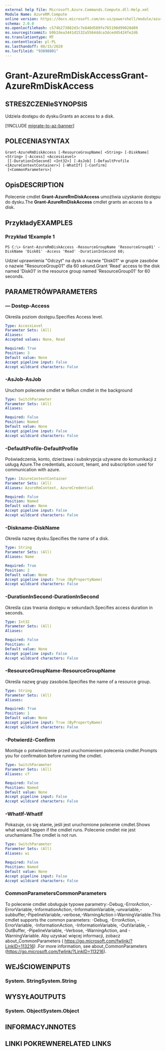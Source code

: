 ```yaml
---
external help file: Microsoft.Azure.Commands.Compute.dll-Help.xml
Module Name: AzureRM.Compute
online version: https://docs.microsoft.com/en-us/powershell/module/azurerm.compute/grant-azurermdiskaccess
schema: 2.0.0
ms.openlocfilehash: c574b273082d3c7e840d589fe765190d99028d89
ms.sourcegitcommit: b9b2dea3441d1532a5564ddca3dced45424fe2d6
ms.translationtype: MT
ms.contentlocale: pl-PL
ms.lasthandoff: 08/15/2020
ms.locfileid: "93898801"
---
```

# <span data-ttu-id="33488-101">Grant-AzureRmDiskAccess</span><span class="sxs-lookup"><span data-stu-id="33488-101">Grant-AzureRmDiskAccess</span></span>

## <span data-ttu-id="33488-102">STRESZCZENIe</span><span class="sxs-lookup"><span data-stu-id="33488-102">SYNOPSIS</span></span>
<span data-ttu-id="33488-103">Udziela dostępu do dysku.</span><span class="sxs-lookup"><span data-stu-id="33488-103">Grants an access to a disk.</span></span>

[!INCLUDE [migrate-to-az-banner](../../includes/migrate-to-az-banner.md)]

## <span data-ttu-id="33488-104">POLECENIA</span><span class="sxs-lookup"><span data-stu-id="33488-104">SYNTAX</span></span>

```
Grant-AzureRmDiskAccess [-ResourceGroupName] <String> [-DiskName] <String> [-Access] <AccessLevel>
 [[-DurationInSecond] <Int32>] [-AsJob] [-DefaultProfile <IAzureContextContainer>] [-WhatIf] [-Confirm]
 [<CommonParameters>]
```

## <span data-ttu-id="33488-105">Opis</span><span class="sxs-lookup"><span data-stu-id="33488-105">DESCRIPTION</span></span>
<span data-ttu-id="33488-106">Polecenie cmdlet **Grant-AzureRmDiskAccess** umożliwia uzyskanie dostępu do dysku.</span><span class="sxs-lookup"><span data-stu-id="33488-106">The **Grant-AzureRmDiskAccess** cmdlet grants an access to a disk.</span></span>

## <span data-ttu-id="33488-107">Przykłady</span><span class="sxs-lookup"><span data-stu-id="33488-107">EXAMPLES</span></span>

### <span data-ttu-id="33488-108">Przykład 1</span><span class="sxs-lookup"><span data-stu-id="33488-108">Example 1</span></span>
```
PS C:\> Grant-AzureRmDiskAccess -ResourceGroupName 'ResourceGroup01' -DiskName 'Disk01' -Access 'Read' -DurationInSecond 60;
```

<span data-ttu-id="33488-109">Udziel uprawnienia "Odczyt" na dysk o nazwie "Disk01" w grupie zasobów o nazwie "ResourceGroup01" dla 60 sekund.</span><span class="sxs-lookup"><span data-stu-id="33488-109">Grant 'Read' access to the disk named 'Disk01' in the resource group named 'ResourceGroup01' for 60 seconds.</span></span>

## <span data-ttu-id="33488-110">PARAMETRÓW</span><span class="sxs-lookup"><span data-stu-id="33488-110">PARAMETERS</span></span>

### <span data-ttu-id="33488-111">— Dostęp</span><span class="sxs-lookup"><span data-stu-id="33488-111">-Access</span></span>
<span data-ttu-id="33488-112">Określa poziom dostępu.</span><span class="sxs-lookup"><span data-stu-id="33488-112">Specifies Access level.</span></span>

```yaml
Type: AccessLevel
Parameter Sets: (All)
Aliases: 
Accepted values: None, Read

Required: True
Position: 3
Default value: None
Accept pipeline input: False
Accept wildcard characters: False
```

### <span data-ttu-id="33488-113">-AsJob</span><span class="sxs-lookup"><span data-stu-id="33488-113">-AsJob</span></span>
<span data-ttu-id="33488-114">Uruchom polecenie cmdlet w tle</span><span class="sxs-lookup"><span data-stu-id="33488-114">Run cmdlet in the background</span></span>

```yaml
Type: SwitchParameter
Parameter Sets: (All)
Aliases: 

Required: False
Position: Named
Default value: None
Accept pipeline input: False
Accept wildcard characters: False
```

### <span data-ttu-id="33488-115">-DefaultProfile</span><span class="sxs-lookup"><span data-stu-id="33488-115">-DefaultProfile</span></span>
<span data-ttu-id="33488-116">Poświadczenia, konto, dzierżawa i subskrypcja używane do komunikacji z usługą Azure.</span><span class="sxs-lookup"><span data-stu-id="33488-116">The credentials, account, tenant, and subscription used for communication with azure.</span></span>

```yaml
Type: IAzureContextContainer
Parameter Sets: (All)
Aliases: AzureRmContext, AzureCredential

Required: False
Position: Named
Default value: None
Accept pipeline input: False
Accept wildcard characters: False
```

### <span data-ttu-id="33488-117">-Diskname</span><span class="sxs-lookup"><span data-stu-id="33488-117">-DiskName</span></span>
<span data-ttu-id="33488-118">Określa nazwę dysku.</span><span class="sxs-lookup"><span data-stu-id="33488-118">Specifies the name of a disk.</span></span>

```yaml
Type: String
Parameter Sets: (All)
Aliases: Name

Required: True
Position: 2
Default value: None
Accept pipeline input: True (ByPropertyName)
Accept wildcard characters: False
```

### <span data-ttu-id="33488-119">-DurationInSecond</span><span class="sxs-lookup"><span data-stu-id="33488-119">-DurationInSecond</span></span>
<span data-ttu-id="33488-120">Określa czas trwania dostępu w sekundach.</span><span class="sxs-lookup"><span data-stu-id="33488-120">Specifies access duration in seconds.</span></span>

```yaml
Type: Int32
Parameter Sets: (All)
Aliases: 

Required: False
Position: 4
Default value: None
Accept pipeline input: False
Accept wildcard characters: False
```

### <span data-ttu-id="33488-121">-ResourceGroupName</span><span class="sxs-lookup"><span data-stu-id="33488-121">-ResourceGroupName</span></span>
<span data-ttu-id="33488-122">Określa nazwę grupy zasobów.</span><span class="sxs-lookup"><span data-stu-id="33488-122">Specifies the name of a resource group.</span></span>

```yaml
Type: String
Parameter Sets: (All)
Aliases: 

Required: True
Position: 1
Default value: None
Accept pipeline input: True (ByPropertyName)
Accept wildcard characters: False
```

### <span data-ttu-id="33488-123">-Potwierdź</span><span class="sxs-lookup"><span data-stu-id="33488-123">-Confirm</span></span>
<span data-ttu-id="33488-124">Monituje o potwierdzenie przed uruchomieniem polecenia cmdlet.</span><span class="sxs-lookup"><span data-stu-id="33488-124">Prompts you for confirmation before running the cmdlet.</span></span>

```yaml
Type: SwitchParameter
Parameter Sets: (All)
Aliases: cf

Required: False
Position: Named
Default value: None
Accept pipeline input: False
Accept wildcard characters: False
```

### <span data-ttu-id="33488-125">-WhatIf</span><span class="sxs-lookup"><span data-stu-id="33488-125">-WhatIf</span></span>
<span data-ttu-id="33488-126">Pokazuje, co się stanie, jeśli jest uruchomione polecenie cmdlet.</span><span class="sxs-lookup"><span data-stu-id="33488-126">Shows what would happen if the cmdlet runs.</span></span> <span data-ttu-id="33488-127">Polecenie cmdlet nie jest uruchamiane.</span><span class="sxs-lookup"><span data-stu-id="33488-127">The cmdlet is not run.</span></span>

```yaml
Type: SwitchParameter
Parameter Sets: (All)
Aliases: wi

Required: False
Position: Named
Default value: None
Accept pipeline input: False
Accept wildcard characters: False
```

### <span data-ttu-id="33488-128">CommonParameters</span><span class="sxs-lookup"><span data-stu-id="33488-128">CommonParameters</span></span>
<span data-ttu-id="33488-129">To polecenie cmdlet obsługuje typowe parametry:-Debug,-ErrorAction,-ErrorVariable,-InformationAction,-InformationVariable,-unvariable,-subbuffer,-PipelineVariable,-verbose,-WarningAction i-WarningVariable.</span><span class="sxs-lookup"><span data-stu-id="33488-129">This cmdlet supports the common parameters: -Debug, -ErrorAction, -ErrorVariable, -InformationAction, -InformationVariable, -OutVariable, -OutBuffer, -PipelineVariable, -Verbose, -WarningAction, and -WarningVariable.</span></span> <span data-ttu-id="33488-130">Aby uzyskać więcej informacji, zobacz about_CommonParameters ( https://go.microsoft.com/fwlink/?LinkID=113216) .</span><span class="sxs-lookup"><span data-stu-id="33488-130">For more information, see about_CommonParameters (https://go.microsoft.com/fwlink/?LinkID=113216).</span></span>

## <span data-ttu-id="33488-131">WEJŚCIOWE</span><span class="sxs-lookup"><span data-stu-id="33488-131">INPUTS</span></span>

### <span data-ttu-id="33488-132">System. String</span><span class="sxs-lookup"><span data-stu-id="33488-132">System.String</span></span>

## <span data-ttu-id="33488-133">WYSYŁA</span><span class="sxs-lookup"><span data-stu-id="33488-133">OUTPUTS</span></span>

### <span data-ttu-id="33488-134">System. Object</span><span class="sxs-lookup"><span data-stu-id="33488-134">System.Object</span></span>

## <span data-ttu-id="33488-135">INFORMACYJN</span><span class="sxs-lookup"><span data-stu-id="33488-135">NOTES</span></span>

## <span data-ttu-id="33488-136">LINKI POKREWNE</span><span class="sxs-lookup"><span data-stu-id="33488-136">RELATED LINKS</span></span>

